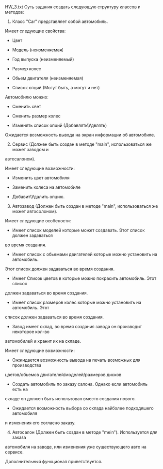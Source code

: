 # 

HW_3.txt
Суть задания создать следующую структуру классов и методов:

1) Класс "Car" представляет собой автомобиль.

Имеет следующие свойства:

* Цвет

* Модель (неизменяемая)

* Год выпуска (неизменяемый)

* Размер колес

* Обьем двигателя (неизменяемая)

* Список опций (Могут быть, а могут и нет)

Автомобилю можно:

* Сменить свет

* Сменить размер колес

* Изменять список опций (Добавлять\Удвлять)

Ожидается возможность вывода на экран информации об автомобиле.

2) Сервис (Должен быть создан в методе "main", использоваться же может заводом и

автосалоном).

Имеет следующие возможности:

* Изменить цвет автомобиля

* Заменить колеса на автомобиле

* Добавит\Удалить опцию.

3) Автозавод (Должен быть создан в методе "main", использоваться же может автосолоном).

Имеет следующие особености:

* Имеет список моделей которые может создавать. Этот список должен задаваться

во время создания.

* Имеет список с обьемами двигателей которые можно установить на автомобиль.

Этот список должен задаваться во время создания.

* Имеет Список цветов в которые можно покрасить автомобиль. Этот список

должен задаваться во время создания.

* Имеет список размеров колес которые можно установить на автомобиль. Этот

список должен задаваться во время создания.

* Завод имеет склад, во время создания завода он производит некоторое кол-во

автомобилей и хранит их на складе.

Имеет следующие возможности:

* Ожжидается возможность вывода на печать возможных для производства

цветов/обьемов двигателей/моделей/размеров дисков

* Создать автомобиль по заказу салона. Однако если автомобиль есть на

складе он должен быть использован вместо создания нового.

* Ожидается возможность выбора со склада найболее подходяшего автомобиля

и изменения его согласно заказу.

4) Автосалон (Должен быть создан в методе "mein"). Используется для заказа

автомобиля на заводе, или изменения уже существующего авто на сервисе.

Дополнительный функционал приветствуется.



